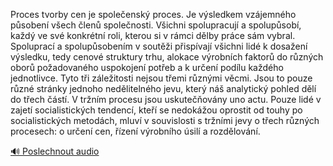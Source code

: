 
Proces tvorby cen je společenský proces. Je výsledkem vzájemného působení všech členů společnosti. Všichni spolupracují a spolupůsobí, každý ve své konkrétní roli, kterou si v rámci dělby práce sám vybral. Spoluprací a spolupůsobením v soutěži přispívají všichni lidé k dosažení výsledku, tedy cenové struktury trhu, alokace výrobních faktorů do různých oborů požadovaného uspokojení potřeb a k určení podílu každého jednotlivce. Tyto tři záležitosti nejsou třemi různými věcmi. Jsou to pouze různé stránky jednoho nedělitelného jevu, který náš analytický pohled dělí do třech částí. V tržním procesu jsou uskutečňovány uno actu. Pouze lidé v zajetí socialistických tendencí, kteří se nedokážou oprostit od touhy po socialistických metodách, mluví v souvislosti s tržními jevy o třech různých procesech: o určení cen, řízení výrobního úsilí a rozdělování.

[🔊 Poslechnout audio](/data/7-paragraphs/audio/chapter_62/para_001-Proces-tvorby-cen-je-spoleensk-proces-Je-vsled.mp3)
